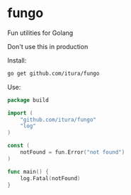 # fungo
Fun utilities for Golang

Don't use this in production

Install:
```bash
go get github.com/itura/fungo
```

Use:

```go
package build

import (
	"github.com/itura/fungo"
	"log"
)

const (
	notFound = fun.Error("not found")
)

func main() {
    log.Fatal(notFound)
}

```